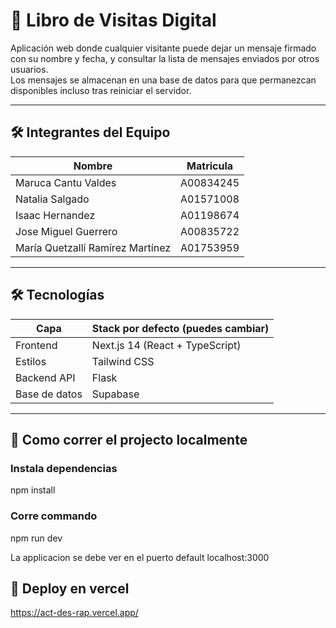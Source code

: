 # 📖 Libro de Visitas Digital

Aplicación web donde cualquier visitante puede dejar un mensaje firmado con su nombre y fecha, y consultar la lista de mensajes enviados por otros usuarios.  
Los mensajes se almacenan en una base de datos para que permanezcan disponibles incluso tras reiniciar el servidor.

<div align="center">
  <!-- Pon aquí un gif o screenshot -->
  <!-- <img src="docs/demo.gif" width="700" /> -->
</div>

---
## 🛠 Integrantes del Equipo

| Nombre              | Matricula     |
|--------------------|-----------------------------------------|
| Maruca Cantu Valdes  | A00834245         |
| Natalia Salgado            | A01571008                           |
| Isaac Hernandez      | A01198674                                  |
| Jose Miguel Guerrero      | A00835722                               |
| María Quetzallí Ramírez Martínez | A01753959                               |

---


## 🛠 Tecnologías

| Capa               | Stack por defecto (puedes cambiar)      |
|--------------------|-----------------------------------------|
| Frontend           | Next.js 14 (React + TypeScript)         |
| Estilos            | Tailwind CSS                            |
| Backend API        | Flask                                   |
| Base de datos      | Supabase                                |

---

## 🚀 Como correr el projecto localmente
### Instala dependencias
npm install 
### Corre commando
npm run dev

La applicacion se debe ver en el puerto default localhost:3000


## 🚀 Deploy en vercel

https://act-des-rap.vercel.app/
